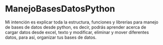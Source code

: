 # ManejoBasesDatosPython
Mi intención es explicar toda la estructura, funciones y librerias para manejo de bases de datos desde python, es decir, podrás aprender acerca de cargar datos desde excel, texto y modificar, eliminar y mover diferentes datos, para así, organizar tus bases de datos.

